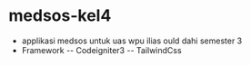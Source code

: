 # medsos-kel4
- applikasi medsos untuk uas wpu ilias ould dahi semester 3 
- Framework
-- Codeigniter3
-- TailwindCss

